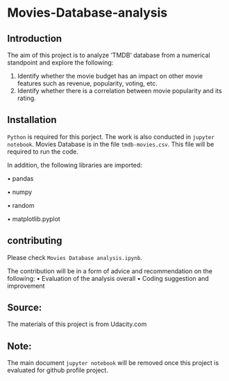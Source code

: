 # Movies-Database-analysis

## Introduction
The aim of this project is to analyze ‘TMDB’ database from a numerical standpoint and explore the following: 
1) Identify whether the movie budget has an impact on other movie features such as revenue, popularity, voting, etc. 
2) Identify whether there is a correlation between movie popularity and its rating.

## Installation
`Python` is required for this porject. The work is also conducted in `jupyter notebook`.
Movies Database is in the file `tmdb-movies.csv`. This file will be required to run the code. 

In addition, the following libraries are imported:

•	pandas

•	numpy

•	random

•	matplotlib.pyplot


## contributing
Please check `Movies Database analysis.ipynb`. 

The contribution will be in a form of advice and recommendation on the following:
•	Evaluation of the analysis overall
•	Coding suggestion and improvement

## Source:
The materials of this project is from Udacity.com

## Note:
The main document `jupyter notebook` will be removed once this project is evaluated for github profile project.
